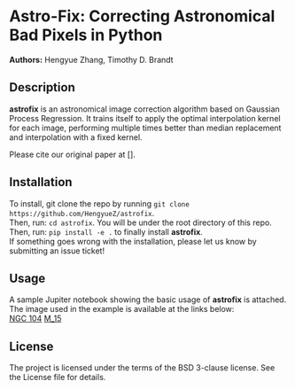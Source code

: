 # Astro-Fix: Correcting Astronomical Bad Pixels in Python
**Authors:** Hengyue Zhang, Timothy D. Brandt

## Description
**astrofix** is an astronomical image correction algorithm based on Gaussian Process Regression. It trains itself to apply the optimal interpolation kernel for each image, performing multiple times better than median replacement and interpolation with a fixed kernel.

Please cite our original paper at [].  

## Installation
To install, git clone the repo by running `git clone https://github.com/HengyueZ/astrofix`.  
Then, run: `cd astrofix`. You will be under the root directory of this repo.   
Then, run: `pip install -e .` to finally install **astrofix**.  
If something goes wrong with the installation, please let us know by submitting an issue ticket!

## Usage
A sample Jupiter notebook showing the basic usage of **astrofix** is attached. The image used in the example is available at the links below:  
[NGC 104](https://archive.lco.global/?q=a&RLEVEL=&PROPID=&INSTRUME=&OBJECT=&SITEID=&TELID=&FILTER=&OBSTYPE=&EXPTIME=&BLKUID=&REQNUM=&basename=cpt0m407-kb84-20200917-0147-e91&start=2020-09-17%2000%3A00&end=2020-09-18%2000%3A00&id=&public=true)
[M_15](https://archive.lco.global/?q=a&RLEVEL=&PROPID=&INSTRUME=&OBJECT=&SITEID=&TELID=&FILTER=&OBSTYPE=&EXPTIME=&BLKUID=&REQNUM=&basename=cpt0m407-kb84-20201021-0084-e91&start=2020-10-21%2000%3A00&end=2021-10-22%2000%3A00&id=&public=true)

## License
The project is licensed under the terms of the BSD 3-clause license. See the License file for details.

